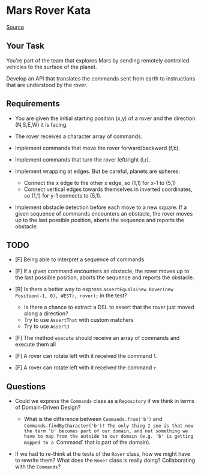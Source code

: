 # Mars Rover Kata

[Source](https://kata-log.rocks/mars-rover-kata)

## Your Task

You're part of the team that explores Mars by sending remotely controlled vehicles to the surface of the planet.

Develop an API that translates the commands sent from earth to instructions that are understood by the rover.

## Requirements

- You are given the initial starting position (x,y) of a rover and the direction (N,S,E,W) it is facing.

- The rover receives a character array of commands.

- Implement commands that move the rover forward/backward (f,b).

- Implement commands that turn the rover left/right (l,r).

- Implement wrapping at edges. But be careful, planets are spheres:

    - Connect the x edge to the other x edge, so (1,1) for x-1 to (5,1)
    - Connect vertical edges towards themselves in inverted coordinates, so (1,1) for y-1 connects to (5,1).

- Implement obstacle detection before each move to a new square. If a given sequence of commands encounters an obstacle, the rover moves up to the last possible position, aborts the sequence and reports the obstacle.

## TODO


- [F] Being able to interpret a sequence of commands

- [F] If a given command encounters an obstacle, the rover moves up to the last possible position, aborts the sequence and reports the obstacle.

- [R] Is there a better way to express `assertEquals(new Rover(new Position(-1, 0), WEST), rover);` in the test?

    - Is there a chance to extract a DSL to assert that the rover just moved along a direction?
    - Try to use `AssertThat` with custom matchers
    - Try to use `AssertJ`

- [F] The method `execute` should receive an array of commands and execute them all

- [F] A rover can rotate left with it received the command `l`.

- [F] A rover can rotate left with it received the command `r`.

## Questions

- Could we express the `Commands` class as a `Repository` if we think in terms of Domain-Driven Design?
    - What is the difference between `Commands.from('b')` and `Commands.findByCharacter('b')?
      The only thing I see is that now the term 'b' becomes part of our domain, and not something we have to map
      from the outside to our domain (e.g. 'b' is getting mapped to a `Command` that is part of the domain).

- If we had to re-think at the tests of the `Rover` class, how we might have to rewrite them?
  What does the `Rover` class is really doing? Collaborating with the `Commands`?
